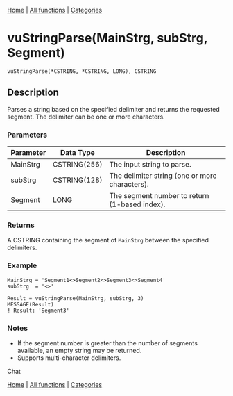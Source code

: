 [Home](../index.md) | [All functions](index.md) | [Categories](../categories/index.md)

# vuStringParse(MainStrg, subStrg, Segment)

```Prototype
vuStringParse(*CSTRING, *CSTRING, LONG), CSTRING
```


## Description
Parses a string based on the specified delimiter and returns the requested segment. The delimiter can be one or more characters.

### Parameters

| Parameter | Data Type    | Description                                                                 |
|-----------|--------------|-----------------------------------------------------------------------------|
| MainStrg  | CSTRING(256) | The input string to parse.                                                  |
| subStrg   | CSTRING(128) | The delimiter string (one or more characters).                              |
| Segment   | LONG         | The segment number to return (1-based index).                               |

### Returns
A CSTRING containing the segment of `MainStrg` between the specified delimiters.

### Example

```Clarion
MainStrg = 'Segment1<>Segment2<>Segment3<>Segment4'
subStrg  = '<>'

Result = vuStringParse(MainStrg, subStrg, 3)
MESSAGE(Result)
! Result: 'Segment3'
```

### Notes
- If the segment number is greater than the number of segments available, an empty string may be returned.  
- Supports multi-character delimiters.  


Chat

[Home](../index.md) | [All functions](index.md) | [Categories](../categories/index.md)
